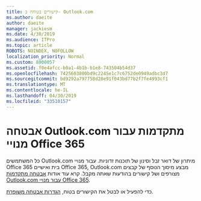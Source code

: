 ```yaml
---
title: קישורים בטוחה ב- Outlook.com
ms.author: daeite
author: daeite
manager: jackiesm
ms.date: 4/30/2019
ms.audience: ITPro
ms.topic: article
ROBOTS: NOINDEX, NOFOLLOW
localization_priority: Normal
ms.custom: 8000057
ms.assetid: f0e4afcc-b0a1-4b1b-b1e8-743504b54d37
ms.openlocfilehash: 7425603800bd9c2245e1c7c6752de0949adbc3d7
ms.sourcegitcommit: bd9292a797758d28e91f043bd77b2f7fe4993cf1
ms.translationtype: MT
ms.contentlocale: he-IL
ms.lasthandoff: 04/30/2019
ms.locfileid: "33510157"
---
```

# <a name="advanced-outlookcom-security-for-office-365-subscribers"></a>אבטחה Outlook.com מתקדמות עבור מנויי Office 365

כל המשתמשים Outlook.com מיתרון של דואר זבל וסינון של תוכנות זדוניות. עבור מנויי Office 365 בית ואישיים Office 365, Outlook.com מבצע מיסוך הנוסף של קבצים מצורפים ושל קישורים בהודעות שאתה מקבל. קרא עוד אודות [אבטחה מתקדמות Outlook.com עבור מנויי Office 365](https://support.office.com/article/882d2243-eab9-4545-a58a-b36fee4a46e2).

כדי להפעיל או לבטל את הקישורים בטוח, [הגדרות אבטחה משופרת](https://outlook.live.com/mail/options/premium/security).